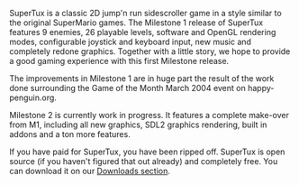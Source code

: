 SuperTux is a classic 2D jump'n run sidescroller game in a style similar to the original SuperMario games. The Milestone 1 release of SuperTux features 9 enemies, 26 playable levels, software and OpenGL rendering modes, configurable joystick and keyboard input, new music and completely redone graphics. Together with a little story, we hope to provide a good gaming experience with this first Milestone release.

The improvements in Milestone 1 are in huge part the result of the work done surrounding the Game of the Month March 2004 event on happy-penguin.org.

Milestone 2 is currently work in progress. It features a complete make-over from M1, including all new graphics, SDL2 graphics rendering, built in addons and a ton more features. 

If you have paid for SuperTux, you have been ripped off. SuperTux is open source (if you haven't figured that out already) and completely free. You can download it on our [Downloads section](https://github.com/SuperTuxTeam/supertux/wiki/Downloads).
